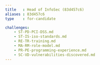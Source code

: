 ```yaml
---
title   : Head of InfoSec (83d457c6)
aliases : 83d457c6
type    : for-candidate

challenges:
    - ST-PD-PCI-DSS.md
    - ST-IS-iso-standards.md
    - RE-TR-training.md
    - MA-RM-role-model.md
    - PR-PE-programming-experience.md
    - SC-VD-vulnerabilities-discovered.md
---
```

